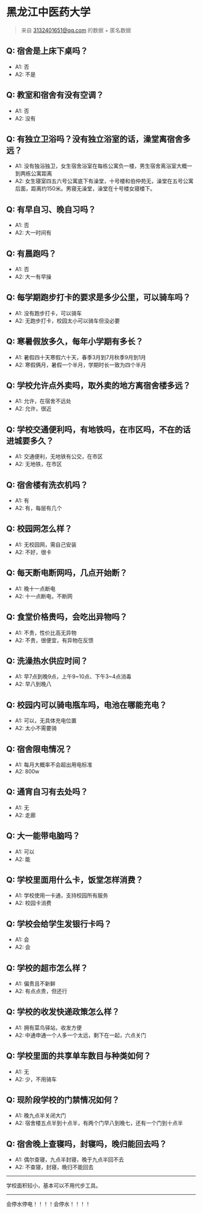 # 黑龙江中医药大学
> 来自 3132401651@qq.com 的数据 + 匿名数据
## Q: 宿舍是上床下桌吗？
- A1: 否
- A2: 不是
## Q: 教室和宿舍有没有空调？
- A1: 否
- A2: 没有
## Q: 有独立卫浴吗？没有独立浴室的话，澡堂离宿舍多远？
- A1: 没有独浴独卫，女生宿舍浴室在每栋公寓负一楼，男生宿舍离浴室大概一到两栋公寓距离
- A2: 女生寝室四五六号公寓底下有澡堂，十号楼和伯仲苑无，澡堂在五号公寓后面，距离约150米。男寝无澡堂，澡堂在十号楼女寝楼下。
## Q: 有早自习、晚自习吗？
- A1: 否
- A2: 大一时间有
## Q: 有晨跑吗？
- A1: 否
- A2: 大一有早操
## Q: 每学期跑步打卡的要求是多少公里，可以骑车吗？
- A1: 没有跑步打卡，可以骑车
- A2: 无跑步打卡，校园太小可以骑车但没必要
## Q: 寒暑假放多久，每年小学期有多长？
- A1: 暑假四十天寒假六十天，春季3月到7月秋季9月到1月
- A2: 寒假俩月，暑假一个半月，学期时长一致为四个半月
## Q: 学校允许点外卖吗，取外卖的地方离宿舍楼多远？
- A1: 允许，在宿舍不远处
- A2: 允许，很近
## Q: 学校交通便利吗，有地铁吗，在市区吗，不在的话进城要多久？
- A1: 交通便利，无地铁有公交，在市区
- A2: 无地铁，在市区
## Q: 宿舍楼有洗衣机吗？
- A1: 有
- A2: 有，每层有几个
## Q: 校园网怎么样？
- A1: 无校园网，需自己安装
- A2: 不好，很卡
## Q: 每天断电断网吗，几点开始断？
- A1: 晚十一点断电
- A2: 十一点断电，不断网
## Q: 食堂价格贵吗，会吃出异物吗？
- A1: 不贵，性价比高无异物
- A2: 不贵，很便宜，有异物在反馈
## Q: 洗澡热水供应时间？
- A1: 早7点到晚9点，上午9~10点、下午3~4点消毒
- A2: 早八到晚八
## Q: 校园内可以骑电瓶车吗，电池在哪能充电？
- A1: 可以，无具体充电位置
- A2: 太小不需要骑
## Q: 宿舍限电情况？
- A1: 每月大概率不会超出用电标准
- A2: 800w
## Q: 通宵自习有去处吗？
- A1: 无
- A2: 走廊
## Q: 大一能带电脑吗？
- A1: 可以
- A2: 能
## Q: 学校里面用什么卡，饭堂怎样消费？
- A1: 学校使用一卡通，支持校园所有服务
- A2: 校园卡消费
## Q: 学校会给学生发银行卡吗？
- A1: 会
- A2: 会
## Q: 学校的超市怎么样？
- A1: 偏贵且不新鲜
- A2: 有点点贵，但还行
## Q: 学校的收发快递政策怎么样？
- A1: 拥有菜鸟驿站，收发方便
- A2: 中通申通一个人多一个太远，剩下在一起，六点关门
## Q: 学校里面的共享单车数目与种类如何？
- A1: 无
- A2: 少，不用骑车
## Q: 现阶段学校的门禁情况如何？
- A1: 晚九点半关闭大门
- A2: 宿舍楼五点半到十点半，有两个门早八到晚七，还有一个门到十点半
## Q: 宿舍晚上查寝吗，封寝吗，晚归能回去吗？
- A1: 偶尔查寝，九点半封寝，晚于九点半回不去
- A2: 不查寝，封寝，晚归不能回去
***
学校面积较小，基本可以不用代步工具。
***
会停水停电！！！！会停水！！！！